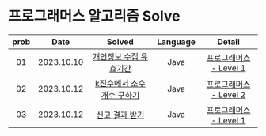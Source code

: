 # 프로그래머스 알고리즘 Solve

| prob |    Date    |                                        Solved                                         | Language |                              Detail                               |
| :--: | :--------: | :-----------------------------------------------------------------------------------: | :------: | :---------------------------------------------------------------: |
|  01  | 2023.10.10 |                                  [개인정보 수집 유효기간](./1)                                  |  Java  | [프로그래머스 - Level 1](https://school.programmers.co.kr/learn/courses/30/lessons/150370)  |
|  02  | 2023.10.12 |                                  [k진수에서 소수 개수 구하기](./2)                                  |  Java  | [프로그래머스 - Level 2](https://school.programmers.co.kr/learn/courses/30/lessons/92335)  |
|  03  | 2023.10.12 |                                  [신고 결과 받기](./1)                                  |  Java  | [프로그래머스 - Level 1](https://school.programmers.co.kr/learn/courses/30/lessons/92334)  |
